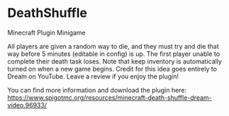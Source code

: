 # DeathShuffle
 
Minecraft Plugin Minigame

All players are given a random way to die, and they must try and die that way before 5 minutes (editable in config) is up. The first player unable to complete their death task loses. Note that keep inventory is automatically turned on when a new game begins. Credit for this idea goes entirely to Dream on YouTube. Leave a review if you enjoy the plugin!

You can find more information and download the plugin here: https://www.spigotmc.org/resources/minecraft-death-shuffle-dream-video.96933/
